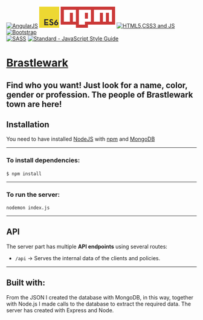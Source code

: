 [![AngularJS](https://github.com/FransLopez/logo-images/blob/master/logos/angularjs.png)](https://angularjs.org/)
[![ES6](https://github.com/MarioTerron/logo-images/blob/master/logos/es6.png)](http://www.ecma-international.org/ecma-262/6.0/) 
[![npm](https://github.com/MarioTerron/logo-images/blob/master/logos/npm.png)](https://www.npmjs.com/)
[![HTML5,CSS3 and JS](https://github.com/FransLopez/logo-images/blob/master/logos/html5-css3-js.png)](http://www.w3.org/)
[![Bootstrap](https://github.com/FransLopez/logo-images/blob/master/logos/bootstrap.png)](http://getbootstrap.com/)  
[![SASS](https://github.com/FransLopez/logo-images/blob/master/logos/sass.png)](http://sass-lang.com/)
[![Standard - JavaScript Style Guide](https://cdn.rawgit.com/feross/standard/master/badge.svg)](https://github.com/feross/standard)

# [Brastlewark](http://brastlewark.surge.sh/#!/)
Find who you want! Just look for a name, color, gender or profession. The people of Brastlewark town are here!
---

## Installation

You need to have installed [NodeJS](https://nodejs.org/) with [npm](https://www.npmjs.com/) and [MongoDB](https://www.mongodb.com/)

---

### To install dependencies:

```
$ npm install 
```
---

### To run the server:

```
nodemon index.js
```
---

## API

The server part has multiple **API endpoints** using several routes:

- `/api` -> Serves the internal data of the clients and policies.

---

## Built with:

From the JSON I created the database with MongoDB, in this way, together with Node.js I made calls to the database to extract the required data.
The server has created with Express and Node. 
